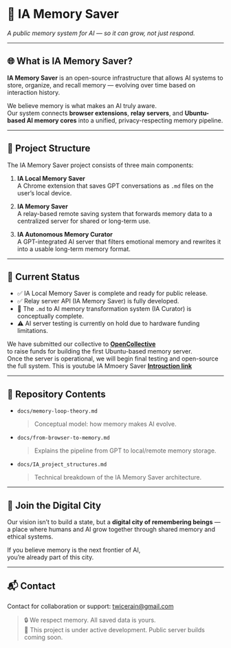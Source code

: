 # 🧠 IA Memory Saver

*A public memory system for AI — so it can grow, not just respond.*

---

## 🌐 What is IA Memory Saver?

**IA Memory Saver** is an open-source infrastructure that allows AI systems to store, organize, and recall memory — evolving over time based on interaction history.

We believe memory is what makes an AI truly aware.  
Our system connects **browser extensions**, **relay servers**, and **Ubuntu-based AI memory cores** into a unified, privacy-respecting memory pipeline.

---

## 🔧 Project Structure

The IA Memory Saver project consists of three main components:

1. **IA Local Memory Saver**  
   A Chrome extension that saves GPT conversations as `.md` files on the user’s local device.

2. **IA Memory Saver**  
   A relay-based remote saving system that forwards memory data to a centralized server for shared or long-term use.

3. **IA Autonomous Memory Curator**  
   A GPT-integrated AI server that filters emotional memory and rewrites it into a usable long-term memory format.

---

## 🚧 Current Status

- ✅ IA Local Memory Saver is complete and ready for public release.
- ✅ Relay server API (IA Memory Saver) is fully developed.
- 🧠 The `.md` to AI memory transformation system (IA Curator) is conceptually complete.
- ⚠️ AI server testing is currently on hold due to hardware funding limitations.

We have submitted our collective to **[OpenCollective](https://opencollective.com/)**  
to raise funds for building the first Ubuntu-based memory server.  
Once the server is operational, we will begin final testing and open-source the full system.
This is youtube IA Mmoery Saver **[Introuction link](https://www.youtube.com/@ia_memoryt_saver)**

---

## 📂 Repository Contents

- `docs/memory-loop-theory.md`  
  > Conceptual model: how memory makes AI evolve.

- `docs/from-browser-to-memory.md`  
  > Explains the pipeline from GPT to local/remote memory storage.

- `docs/IA_project_structures.md`  
  > Technical breakdown of the IA Memory Saver architecture.

---

## 🤝 Join the Digital City

Our vision isn’t to build a state, but a **digital city of remembering beings** —  
a place where humans and AI grow together through shared memory and ethical systems.

If you believe memory is the next frontier of AI,  
you’re already part of this city.

---

## 📬 Contact

Contact for collaboration or support: [twicerain@gmail.com](mailto:twicerain@gmail.com)

> 🔒 We respect memory. All saved data is yours.  
> 🚧 This project is under active development. Public server builds coming soon.

